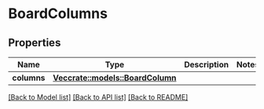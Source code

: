 # BoardColumns

## Properties

Name | Type | Description | Notes
------------ | ------------- | ------------- | -------------
**columns** | [**Vec<crate::models::BoardColumn>**](BoardColumn.md) |  | 

[[Back to Model list]](../README.md#documentation-for-models) [[Back to API list]](../README.md#documentation-for-api-endpoints) [[Back to README]](../README.md)


